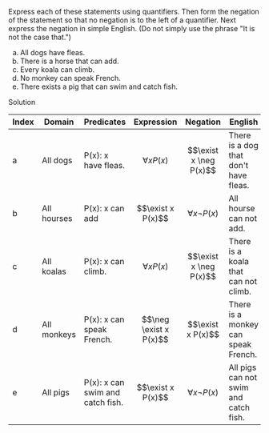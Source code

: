Express each of these statements using quantifiers. Then form the negation of the statement so that no negation is to the left of a quantifier. Next express the negation in simple English. (Do not simply use the phrase "It is not the case that.")

1. All dogs have fleas.
2. There is a horse that can add.
3. Every koala can climb.
4. No monkey can speak French.
5. There exists a pig that can swim and catch fish.

Solution

|Index|Domain|Predicates|Expression|Negation|English|
|--|--|--|--|--|--|
|a|All dogs|P(x): x have fleas.|$$\forall x P(x)$$|$$\exist x \neg P(x)$$|There is a dog that don't have fleas.|
|b|All hourses|P(x): x can add|$$\exist x P(x)$$|$$\forall x \neg P(x)$$|All hourse can not add.|
|c|All koalas|P(x): x can climb.|$$\forall x P(x)$$|$$\exist x \neg P(x)$$|There is a koala that can not climb.|
|d|All monkeys|P(x): x can speak French.|$$\neg \exist x P(x)$$|$$\exist x P(x)$$|There is a monkey can speak French.|
|e|All pigs|P(x): x can swim and catch fish.|$$\exist x P(x)$$|$$\forall x \neg P(x)$$|All pigs can not swim and catch fish.|


<style type="text/css">
    ol { list-style-type: lower-alpha; }
</style>